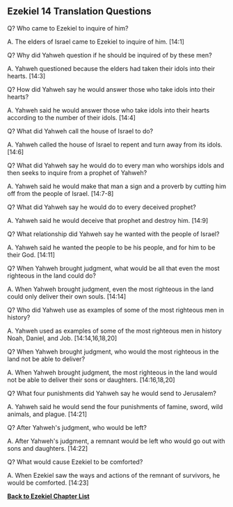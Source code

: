 ## Ezekiel 14 Translation Questions ##

Q? Who came to Ezekiel to inquire of him?

A. The elders of Israel came to Ezekiel to inquire of him. [14:1]

Q? Why did Yahweh question if he should be inquired of by these men?

A. Yahweh questioned because the elders had taken their idols into their hearts. [14:3]

Q? How did Yahweh say he would answer those who take idols into their hearts?

A. Yahweh said he would answer those who take idols into their hearts according to the number of their idols. [14:4]

Q? What did Yahweh call the house of Israel to do?

A. Yahweh called the house of Israel to repent and turn away from its idols. [14:6]

Q? What did Yahweh say he would do to every man who worships idols and then seeks to inquire from a prophet of Yahweh?

A. Yahweh said he would make that man a sign and a proverb by cutting him off from the people of Israel. [14:7-8]

Q? What did Yahweh say he would do to every deceived prophet?

A. Yahweh said he would deceive that prophet and destroy him. [14:9]

Q? What relationship did Yahweh say he wanted with the people of Israel?

A. Yahweh said he wanted the people to be his people, and for him to be their God. [14:11]

Q? When Yahweh brought judgment, what would be all that even the most righteous in the land could do?

A. When Yahweh brought judgment, even the most righteous in the land could only deliver their own souls. [14:14]

Q? Who did Yahweh use as examples of some of the most righteous men in history?

A. Yahweh used as examples of some of the most righteous men in history Noah, Daniel, and Job. [14:14,16,18,20]

Q? When Yahweh brought judgment, who would the most righteous in the land not be able to deliver?

A. When Yahweh brought judgment, the most righteous in the land would not be able to deliver their sons or daughters. [14:16,18,20]

Q? What four punishments did Yahweh say he would send to Jerusalem?

A. Yahweh said he would send the four punishments of famine, sword, wild animals, and plague. [14:21]

Q? After Yahweh's judgment, who would be left?

A. After Yahweh's judgment, a remnant would be left who would go out with sons and daughters. [14:22]

Q? What would cause Ezekiel to be comforted?

A. When Ezekiel saw the ways and actions of the remnant of survivors, he would be comforted. [14:23]

__[Back to Ezekiel Chapter List](./)__

